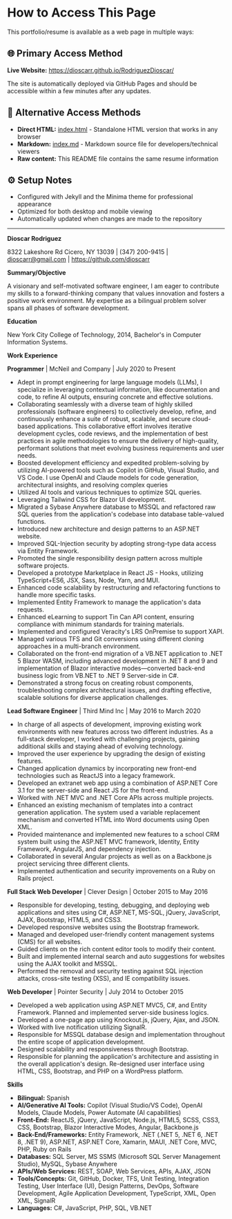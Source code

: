# How to Access This Page

This portfolio/resume is available as a web page in multiple ways:

## 🌐 Primary Access Method
**Live Website:** https://dioscarr.github.io/RodriguezDioscar/

The site is automatically deployed via GitHub Pages and should be accessible within a few minutes after any updates.

## 📱 Alternative Access Methods
- **Direct HTML:** [index.html](index.html) - Standalone HTML version that works in any browser
- **Markdown:** [index.md](index.md) - Markdown source file for developers/technical viewers
- **Raw content:** This README file contains the same resume information

## ⚙️ Setup Notes
- Configured with Jekyll and the Minima theme for professional appearance
- Optimized for both desktop and mobile viewing
- Automatically updated when changes are made to the repository

---

**Dioscar Rodriguez**

8322 Lakeshore Rd Cicero, NY 13039 | (347) 200-9415 | dioscarr@gmail.com | <https://github.com/dioscarr>

**Summary/Objective**

A visionary and self-motivated software engineer, I am eager to contribute my skills to a forward-thinking company that values innovation and fosters a positive work environment. My expertise as a bilingual problem solver spans all phases of software development.

**Education**

New York City College of Technology, 2014, Bachelor's in Computer Information Systems.

**Work Experience**

**Programmer** | McNeil and Company | July 2020 to Present

*   Adept in prompt engineering for large language models (LLMs), I specialize in leveraging contextual information, like documentation and code, to refine AI outputs, ensuring concrete and effective solutions.
*   Collaborating seamlessly with a diverse team of highly skilled professionals (software engineers) to collectively develop, refine, and continuously enhance a suite of robust, scalable, and secure cloud-based applications. This collaborative effort involves iterative development cycles, code reviews, and the implementation of best practices in agile methodologies to ensure the delivery of high-quality, performant solutions that meet evolving business requirements and user needs.
*   Boosted development efficiency and expedited problem-solving by utilizing AI-powered tools such as Copilot in GitHub, Visual Studio, and VS Code. I use OpenAI and Claude models for code generation, architectural insights, and resolving complex queries
*   Utilized AI tools and various techniques to optimize SQL queries.
*   Leveraging Tailwind CSS for Blazor UI development.
*   Migrated a Sybase Anywhere database to MSSQL and refactored raw SQL queries from the application's codebase into database table-valued functions.
*   Introduced new architecture and design patterns to an ASP.NET website.
*   Improved SQL-Injection security by adopting strong-type data access via Entity Framework.
*   Promoted the single responsibility design pattern across multiple software projects.
*   Developed a prototype Marketplace in React JS - Hooks, utilizing TypeScript+ES6, JSX, Sass, Node, Yarn, and MUI.
*   Enhanced code scalability by restructuring and refactoring functions to handle more specific tasks.
*   Implemented Entity Framework to manage the application's data requests.
*   Enhanced eLearning to support Tin Can API content, ensuring compliance with minimum standards for training materials.
*   Implemented and configured Veracity's LRS OnPremise to support XAPI.
*   Managed various TFS and Git conversions using different cloning approaches in a multi-branch environment.
*   Collaborated on the front-end migration of a VB.NET application to .NET 5 Blazor WASM, including advanced development in .NET 8 and 9 and implementation of Blazor interactive modes—converted back-end business logic from VB.NET to .NET 9 Server-side in C\#.
*   Demonstrated a strong focus on creating robust components, troubleshooting complex architectural issues, and drafting effective, scalable solutions for diverse application challenges.

**Lead Software Engineer** | Third Mind Inc | May 2016 to March 2020

*   In charge of all aspects of development, improving existing work environments with new features across two different industries. As a full-stack developer, I worked with challenging projects, gaining additional skills and staying ahead of evolving technology.
*   Improved the user experience by upgrading the design of existing features.
*   Changed application dynamics by incorporating new front-end technologies such as ReactJS into a legacy framework.
*   Developed an extranet web app using a combination of ASP.NET Core 3.1 for the server-side and React JS for the front-end.
*   Worked with .NET MVC and .NET Core APIs across multiple projects.
*   Enhanced an existing mechanism of templates into a contract generation application. The system used a variable replacement mechanism and converted HTML into Word documents using Open XML.
*   Provided maintenance and implemented new features to a school CRM system built using the ASP.NET MVC framework, Identity, Entity Framework, AngularJS, and dependency injection.
*   Collaborated in several Angular projects as well as on a Backbone.js project servicing three different clients.
*   Implemented authentication and security improvements on a Ruby on Rails project.

**Full Stack Web Developer** | Clever Design | October 2015 to May 2016

*   Responsible for developing, testing, debugging, and deploying web applications and sites using C\#, ASP.NET, MS-SQL, jQuery, JavaScript, AJAX, Bootstrap, HTML5, and CSS3.
*   Developed responsive websites using the Bootstrap framework.
*   Managed and developed user-friendly content management systems (CMS) for all websites.
*   Guided clients on the rich content editor tools to modify their content.
*   Built and implemented internal search and auto suggestions for websites using the AJAX toolkit and MSSQL.
*   Performed the removal and security testing against SQL injection attacks, cross-site testing (XSS), and IE compatibility issues.

**Web Developer** | Pointer Security | July 2014 to October 2015

*   Developed a web application using ASP.NET MVC5, C\#, and Entity Framework. Planned and implemented server-side business logics.
*   Developed a one-page app using Knockout.js, jQuery, Ajax, and JSON.
*   Worked with live notification utilizing SignalR.
*   Responsible for MSSQL database design and implementation throughout the entire scope of application development.
*   Designed scalability and responsiveness through Bootstrap.
*   Responsible for planning the application's architecture and assisting in the overall application's design. Re-designed user interface using HTML, CSS, Bootstrap, and PHP on a WordPress platform.

**Skills**

*   **Bilingual:** Spanish
*   **AI/Generative AI Tools:** Copilot (Visual Studio/VS Code), OpenAI Models, Claude Models, Power Automate (AI capabilities)
*   **Front-End:** ReactJS, jQuery, JavaScript, Node.js, HTML5, SCSS, CSS3, CSS, Bootstrap, Blazor Interactive Modes, Angular, Backbone.js
*   **Back-End/Frameworks:** Entity Framework, .NET (.NET 5, .NET 6, .NET 8, .NET 9), ASP.NET, ASP.NET Core, Xamarin, MAUI, .NET Core, MVC, PHP, Ruby on Rails
*   **Databases:** SQL Server, MS SSMS (Microsoft SQL Server Management Studio), MySQL, Sybase Anywhere
*   **APIs/Web Services:** REST, SOAP, Web Services, APIs, AJAX, JSON
*   **Tools/Concepts:** Git, GitHub, Docker, TFS, Unit Testing, Integration Testing, User Interface (UI), Design Patterns, DevOps, Software Development, Agile Application Development, TypeScript, XML, Open XML, SignalR
*   **Languages:** C\#, JavaScript, PHP, SQL, VB.NET
